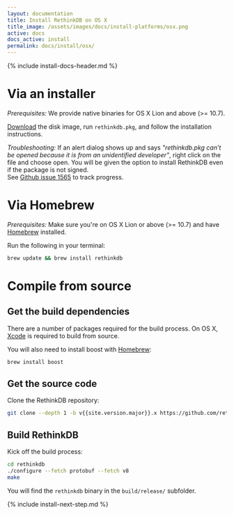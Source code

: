 ```yaml
---
layout: documentation
title: Install RethinkDB on OS X
title_image: /assets/images/docs/install-platforms/osx.png
active: docs
docs_active: install
permalink: docs/install/osx/
---
```

{% include install-docs-header.md %}

# Via an installer #

_Prerequisites:_ We provide native binaries for OS X Lion and above (>= 10.7).

[Download](http://download.rethinkdb.com/osx/rethinkdb-{{site.version.major}}.{{site.version.minor}}.dmg) the disk
image, run `rethinkdb.pkg`, and follow the installation instructions.

_Troubleshooting:_ If an alert dialog shows up and says _"rethinkdb.pkg can’t be opened
because it is from an unidentified developer"_, right click on the file and choose open.
You will be given the option to install RethinkDB even if the package is not signed.  
See [Github issue 1565](https://github.com/rethinkdb/rethinkdb/issues/1565) to track
progress.

# Via Homebrew #

_Prerequisites:_ Make sure you're on OS X Lion or above (>= 10.7) and
have [Homebrew](http://mxcl.github.com/homebrew/) installed.

Run the following in your terminal:

```bash
brew update && brew install rethinkdb
```
# Compile from source #

## Get the build dependencies ##

There are a number of packages required for the build process. On OS X,
[Xcode](https://developer.apple.com/xcode/) is required to build from source.

You will also need to install boost with
[Homebrew](http://mxcl.github.com/homebrew/):

```bash
brew install boost
```

## Get the source code ##
Clone the RethinkDB repository:

```bash
git clone --depth 1 -b v{{site.version.major}}.x https://github.com/rethinkdb/rethinkdb.git
```

## Build RethinkDB ##

Kick off the build process:

```bash
cd rethinkdb
./configure --fetch protobuf --fetch v8
make
```

You will find the `rethinkdb` binary in the `build/release/` subfolder.  

{% include install-next-step.md %}
